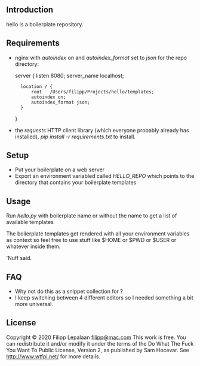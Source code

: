 ## Introduction

hello is a boilerplate repository.

## Requirements

- nginx with _autoindex_ on and _autoindex_format_ set to _json_ for the repo directory:

    server {
        listen       8080;
        server_name  localhost;

        location / {
            root   /Users/filipp/Projects/hello/templates;
            autoindex on;
            autoindex_format json;
        }
    }

- the _requests_ HTTP client library (which everyone probably already has installed). _pip install -r requirements.txt_ to install.

## Setup

- Put your boilerplate on a web server
- Export an environment variabled called _HELLO_REPO_ which points to the directory that contains your boilerplate templates


## Usage

Run _hello.py_ with boilerplate name or without the name to get a list of available templates

The boilerplate templates get rendered with all your environment variables as context so feel free to use stuff like $HOME or $PWD or $USER or whatever inside them.

'Nuff said.

## FAQ

- Why not do this as a snippet collection for <insert editor name here>?
- I keep switching between 4 different editors so I needed something a bit more universal.

## License

Copyright © 2020 Filipp Lepalaan <filipp@mac.com>
This work is free. You can redistribute it and/or modify it under the
terms of the Do What The Fuck You Want To Public License, Version 2,
as published by Sam Hocevar. See http://www.wtfpl.net/ for more details.
